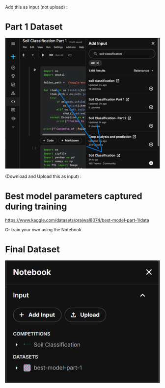 Add this as input (not upload) :
# Part 1 Dataset
![Screanshot](ss.png)

(Download and Upload this as input) :
# Best model parameters captured during training
https://www.kaggle.com/datasets/prajwal8074/best-model-part-1/data

Or train your own using the Notebook

# Final Dataset
![Screanshot](ss1.png)
